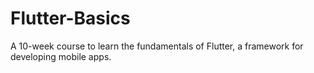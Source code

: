 # Flutter-Basics
A 10-week course to learn the fundamentals of Flutter, a framework for developing mobile apps.

